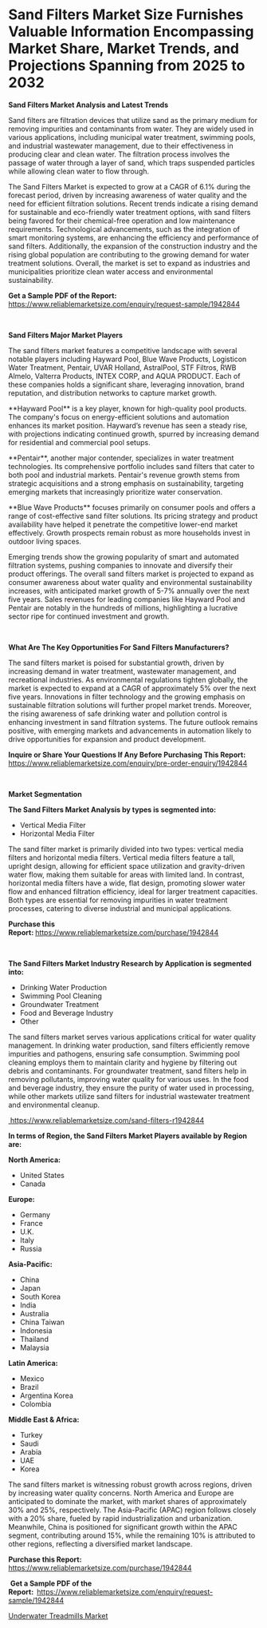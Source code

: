 <p><h1>Sand Filters Market Size Furnishes Valuable Information Encompassing Market Share, Market Trends, and Projections Spanning from 2025 to 2032</h1></p><p><strong>Sand Filters Market Analysis and Latest Trends</strong></p>
<p><p>Sand filters are filtration devices that utilize sand as the primary medium for removing impurities and contaminants from water. They are widely used in various applications, including municipal water treatment, swimming pools, and industrial wastewater management, due to their effectiveness in producing clear and clean water. The filtration process involves the passage of water through a layer of sand, which traps suspended particles while allowing clean water to flow through.</p><p>The Sand Filters Market is expected to grow at a CAGR of 6.1% during the forecast period, driven by increasing awareness of water quality and the need for efficient filtration solutions. Recent trends indicate a rising demand for sustainable and eco-friendly water treatment options, with sand filters being favored for their chemical-free operation and low maintenance requirements. Technological advancements, such as the integration of smart monitoring systems, are enhancing the efficiency and performance of sand filters. Additionally, the expansion of the construction industry and the rising global population are contributing to the growing demand for water treatment solutions. Overall, the market is set to expand as industries and municipalities prioritize clean water access and environmental sustainability.</p></p>
<p><strong>Get a Sample PDF of the Report:&nbsp;</strong> <a href="https://www.reliablemarketsize.com/enquiry/request-sample/1942844?utm_campaign=1998&utm_medium=2&utm_source=Github&utm_content=ia&utm_term=16022025&utm_id=sand-filters">https://www.reliablemarketsize.com/enquiry/request-sample/1942844</a></p>
<p>&nbsp;</p>
<p><strong>Sand Filters Major Market Players</strong></p>
<p><p>The sand filters market features a competitive landscape with several notable players including Hayward Pool, Blue Wave Products, Logisticon Water Treatment, Pentair, UVAR Holland, AstralPool, STF Filtros, RWB Almelo, Valterra Products, INTEX CORP, and AQUA PRODUCT. Each of these companies holds a significant share, leveraging innovation, brand reputation, and distribution networks to capture market growth.</p><p>**Hayward Pool** is a key player, known for high-quality pool products. The company's focus on energy-efficient solutions and automation enhances its market position. Hayward’s revenue has seen a steady rise, with projections indicating continued growth, spurred by increasing demand for residential and commercial pool setups.</p><p>**Pentair**, another major contender, specializes in water treatment technologies. Its comprehensive portfolio includes sand filters that cater to both pool and industrial markets. Pentair's revenue growth stems from strategic acquisitions and a strong emphasis on sustainability, targeting emerging markets that increasingly prioritize water conservation.</p><p>**Blue Wave Products** focuses primarily on consumer pools and offers a range of cost-effective sand filter solutions. Its pricing strategy and product availability have helped it penetrate the competitive lower-end market effectively. Growth prospects remain robust as more households invest in outdoor living spaces.</p><p>Emerging trends show the growing popularity of smart and automated filtration systems, pushing companies to innovate and diversify their product offerings. The overall sand filters market is projected to expand as consumer awareness about water quality and environmental sustainability increases, with anticipated market growth of 5-7% annually over the next five years. Sales revenues for leading companies like Hayward Pool and Pentair are notably in the hundreds of millions, highlighting a lucrative sector ripe for continued investment and growth.</p></p>
<p>&nbsp;</p>
<p><strong>What Are The Key Opportunities For Sand Filters Manufacturers?</strong></p>
<p><p>The sand filters market is poised for substantial growth, driven by increasing demand in water treatment, wastewater management, and recreational industries. As environmental regulations tighten globally, the market is expected to expand at a CAGR of approximately 5% over the next five years. Innovations in filter technology and the growing emphasis on sustainable filtration solutions will further propel market trends. Moreover, the rising awareness of safe drinking water and pollution control is enhancing investment in sand filtration systems. The future outlook remains positive, with emerging markets and advancements in automation likely to drive opportunities for expansion and product development.</p></p>
<p><strong>Inquire or Share Your Questions If Any Before Purchasing This Report:</strong> <a href="https://www.reliablemarketsize.com/enquiry/pre-order-enquiry/1942844?utm_campaign=1998&utm_medium=2&utm_source=Github&utm_content=ia&utm_term=16022025&utm_id=sand-filters">https://www.reliablemarketsize.com/enquiry/pre-order-enquiry/1942844</a></p>
<p>&nbsp;</p>
<p><strong>Market Segmentation</strong></p>
<p><strong>The Sand Filters Market Analysis by types is segmented into:</strong></p>
<p><ul><li>Vertical Media Filter</li><li>Horizontal Media Filter</li></ul></p>
<p><p>The sand filter market is primarily divided into two types: vertical media filters and horizontal media filters. Vertical media filters feature a tall, upright design, allowing for efficient space utilization and gravity-driven water flow, making them suitable for areas with limited land. In contrast, horizontal media filters have a wide, flat design, promoting slower water flow and enhanced filtration efficiency, ideal for larger treatment capacities. Both types are essential for removing impurities in water treatment processes, catering to diverse industrial and municipal applications.</p></p>
<p><strong>Purchase this Report:&nbsp;</strong><a href="https://www.reliablemarketsize.com/purchase/1942844?utm_campaign=1998&utm_medium=2&utm_source=Github&utm_content=ia&utm_term=16022025&utm_id=sand-filters">https://www.reliablemarketsize.com/purchase/1942844</a></p>
<p>&nbsp;</p>
<p><strong>The Sand Filters Market Industry Research by Application is segmented into:</strong></p>
<p><ul><li>Drinking Water Production</li><li>Swimming Pool Cleaning</li><li>Groundwater Treatment</li><li>Food and Beverage Industry</li><li>Other</li></ul></p>
<p><p>The sand filters market serves various applications critical for water quality management. In drinking water production, sand filters efficiently remove impurities and pathogens, ensuring safe consumption. Swimming pool cleaning employs them to maintain clarity and hygiene by filtering out debris and contaminants. For groundwater treatment, sand filters help in removing pollutants, improving water quality for various uses. In the food and beverage industry, they ensure the purity of water used in processing, while other markets utilize sand filters for industrial wastewater treatment and environmental cleanup.</p></p>
<p><a href="https://www.reliablemarketsize.com/sand-filters-r1942844?utm_campaign=1998&utm_medium=2&utm_source=Github&utm_content=ia&utm_term=16022025&utm_id=sand-filters">&nbsp;https://www.reliablemarketsize.com/sand-filters-r1942844</a></p>
<p><strong>In terms of Region, the Sand Filters Market Players available by Region are:</strong></p>
<p>
    <p> <strong> North America: </strong>
        <ul>
            <li>United States</li>
            <li>Canada</li>
        </ul>
        </p> 
    <p> <strong> Europe: </strong>
        <ul>
            <li>Germany</li>
            <li>France</li>
            <li>U.K.</li>
            <li>Italy</li>
            <li>Russia</li>
        </ul>
        </p> 
    <p> <strong> Asia-Pacific: </strong>
        <ul>
            <li>China</li>
            <li>Japan</li>
            <li>South Korea</li>
            <li>India</li>
            <li>Australia</li>
            <li>China Taiwan</li>
            <li>Indonesia</li>
            <li>Thailand</li>
            <li>Malaysia</li>
        </ul>
        </p> 
    <p> <strong> Latin America: </strong>
        <ul>
            <li>Mexico</li>
            <li>Brazil</li>
            <li>Argentina Korea</li>
            <li>Colombia</li>
        </ul>
        </p> 
    <p> <strong> Middle East & Africa: </strong>
        <ul>
            <li>Turkey</li>
            <li>Saudi</li>
            <li>Arabia</li>
            <li>UAE</li>
            <li>Korea</li>
        </ul>
    </p>
    </p>
<p><p>The sand filters market is witnessing robust growth across regions, driven by increasing water quality concerns. North America and Europe are anticipated to dominate the market, with market shares of approximately 30% and 25%, respectively. The Asia-Pacific (APAC) region follows closely with a 20% share, fueled by rapid industrialization and urbanization. Meanwhile, China is positioned for significant growth within the APAC segment, contributing around 15%, while the remaining 10% is attributed to other regions, reflecting a diversified market landscape.</p></p>
<p><strong>Purchase this Report: </strong><a href="https://www.reliablemarketsize.com/purchase/1942844?utm_campaign=1998&utm_medium=2&utm_source=Github&utm_content=ia&utm_term=16022025&utm_id=sand-filters">https://www.reliablemarketsize.com/purchase/1942844</a></p>
<p>&nbsp;<strong>Get a Sample PDF of the Report:&nbsp;&nbsp;</strong><a href="https://www.reliablemarketsize.com/enquiry/request-sample/1942844?utm_campaign=1998&utm_medium=2&utm_source=Github&utm_content=ia&utm_term=16022025&utm_id=sand-filters">https://www.reliablemarketsize.com/enquiry/request-sample/1942844</a></p>
<p><strong></strong></p>
<p><p><a href="https://github.com/dringals/Market-Research-Report-List-6/blob/main/underwater-treadmills-market.md?utm_campaign=1998&utm_medium=2&utm_source=Github&utm_content=ia&utm_term=16022025&utm_id=sand-filters">Underwater Treadmills Market</a></p></p>